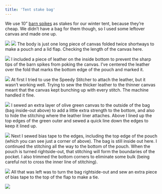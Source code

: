 ```yaml
---
title: 'Tent stake bag'
---
```


We use 10” [barn spikes](https://www.homedepot.com/p/Grip-Rite-3-8-in-x-10-in-Galvanized-Spike-Nails-10HGSPKE/100187580) as stakes for our winter tent, because they’re cheap. We didn’t have a bag for them though, so I used some leftover canvas and made one up.

![](default/IMG_3371.jpeg?cropResize=800,800)
![](default/IMG_3372.jpeg?cropResize=800,800)
The body is just one long piece of canvas folded twice shortways to make a pouch and a lid flap. Checking the length of the canvas here.


![](default/IMG_3370.jpeg?cropResize=800,800)
I included a piece of leather on the inside bottom to prevent the sharp tips of the barn spikes from poking the canvas. I’ve centered the leather over the fold that marks the bottom edge of the pouch and marked it.

![](default/IMG_3374.jpeg?cropResize=800,800)
At first I tried to use the Speedy Stitcher to attach the leather, but it wasn’t working well. Trying to sew the thicker leather to the thinner canvas meant that the canvas kept bunching up with every stitch. The machine handled it fine.

![](default/IMG_3376.jpeg?cropResize=800,800)
I sewed an extra layer of olive green canvas to the outside of the bag (bag inside-out above) to add a little extra strength to the bottom, and also to hide the stitching where the leather liner attaches. Above I lined up the top edges of the green outer and sewed a quick line down the edges to keep it lined up.


![](default/IMG_3377.jpeg?cropResize=800,800)
Next I sewed bias tape to the edges, including the top edge of the pouch (which you can see just a corner of above). The bag is still inside out here. I continued the stitching all the way to the bottom of the pouch. When the pouch is turned rightside-out, that stitching will form the boundaries of the pocket. I also trimmed the bottom corners to eliminate some bulk (being careful not to cross the inner line of stitching).

![](default/IMG_3379.jpeg?cropResize=800,800)
All that was left was to turn the bag rightside-out and sew an extra piece of bias tape to the top of the flap to make a tie.

![](default/IMG_3378.jpeg?cropResize=800,800)
